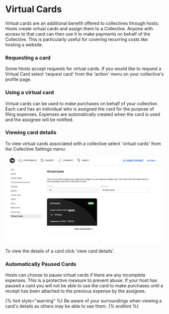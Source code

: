 # Virtual Cards

Virtual cards are an additional benefit offered to collectives through hosts. Hosts create virtual cards and assign them to a Collective. Anyone with access to that card can then use it to make payments on behalf of the Collective. This is particularly useful for covering recurring costs like hosting a website. 

### Requesting a card 

Some Hosts accept requests for virtual cards. If you would like to request a Virtual Card select 'request card' from the 'action' menu on your collective's profile page.

### Using a virtual card

Virtual cards can be used to make purchases on behalf of your collective. Each card has an individual who is assigned the card for the purpose of filing expenses. Expenses are automatically created when the card is used and the assignee will be notified.

### Viewing card details

To view virtual cards associated with a collective select 'virtual cards' from the Collective Settings menu:

![View Virtual Cards assigned to your Collective from the Collective&apos;s Seting menu. ](../.gitbook/assets/screenshot-2021-05-13-at-10.15.27.png)

To view the details of a card click 'view card details'. 

### Automatically Paused Cards

Hosts can choose to pause virtual cards if there are any incomplete expenses. This is a protective measure to prevent abuse. If your host has paused a card you will not be able to use the card to make purchases until a receipt has been attached to the previous expense by the assignee.  

{% hint style="warning" %}
Be aware of your surroundings when viewing a card's details as others may be able to see them. 
{% endhint %}



